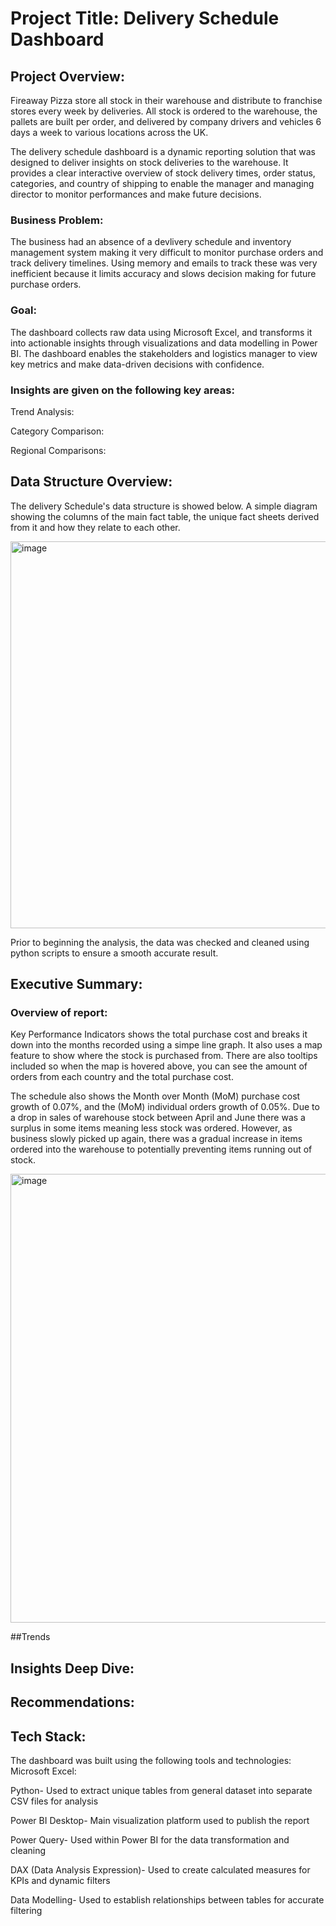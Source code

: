 # Project Title: Delivery Schedule Dashboard


## Project Overview:
Fireaway Pizza store all stock in their warehouse and distribute to franchise stores every week by deliveries. All stock is ordered to the warehouse, the pallets are built per order, and delivered by company drivers and vehicles 6 days a week to various locations across the UK.

The delivery schedule dashboard is a dynamic reporting solution that was designed to deliver insights on stock deliveries to the warehouse. It provides a clear interactive overview of stock delivery times, order status, categories, and country of shipping to enable the manager and managing director to monitor performances and make future decisions.

### Business Problem:
The business had an absence of a devlivery schedule and inventory management system making it very difficult to monitor purchase orders and track delivery timelines. Using memory and emails to track these was very inefficient because it limits accuracy and slows decision making for future purchase orders.

### Goal:
The dashboard collects raw data using Microsoft Excel, and transforms it into actionable insights through visualizations and data modelling in Power BI. The dashboard enables the stakeholders and logistics manager to view key metrics and make data-driven decisions with confidence.

### Insights are given on the following key areas:
Trend Analysis:

Category Comparison:

Regional Comparisons:

## Data Structure Overview:
The delivery Schedule's data structure is showed below. A simple diagram showing the columns of the main fact table, the unique fact sheets derived from it and how they relate to each other.

<img width="1201" height="619" alt="image" src="https://github.com/user-attachments/assets/9fe98617-c894-4ce5-98ca-9a8b75d47fc6" />


Prior to beginning the analysis, the data was checked and cleaned using python scripts to ensure a smooth accurate result. 

## Executive Summary:
### Overview of report:
Key Performance Indicators shows the total purchase cost and breaks it down into the months recorded using a simpe line graph. It also uses a map feature to show where the stock is purchased from. There are also tooltips included so when the map is hovered above, you can see the amount of orders from each country and the total purchase cost.

The schedule also shows the Month over Month (MoM) purchase cost growth of 0.07%, and the (MoM) individual orders growth of 0.05%. Due to a drop in sales of warehouse stock between April and June there was a surplus in some items meaning less stock was ordered. However, as business slowly picked up again, there was a gradual increase in items ordered into the warehouse to potentially preventing items running out of stock.

<img width="1281" height="718" alt="image" src="https://github.com/user-attachments/assets/5ab6719e-3898-4c14-ad73-c9ae4588b43b" />

##Trends



## Insights Deep Dive:

## Recommendations:

## Tech Stack:
The dashboard was built using the following tools and technologies:
Microsoft Excel:

Python- Used to extract unique tables from general dataset into separate CSV files for analysis

Power BI Desktop- Main visualization platform used to publish the report

Power Query- Used within Power BI for the data transformation and cleaning

DAX (Data Analysis Expression)- Used to create calculated measures for KPIs and dynamic filters

Data Modelling- Used to establish relationships between tables for accurate filtering
